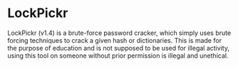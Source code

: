 # LockPickr
LockPickr (v1.4) is a brute-force password cracker, which simply uses brute forcing techniques to crack a given hash or dictionaries. This is made for the purpose of education and is not supposed to be used for illegal activity, using this tool on someone without prior permission is illegal and unethical.
